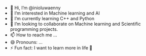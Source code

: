 - 👋 Hi, I’m @inioluwaenny
- 👀 I’m interested in Machine learning and AI
- 🌱 I’m currently learning C++ and Python 
- 💞️ I’m looking to collaborate on Machine learning and Scientific programming projects.
- 📫 How to reach me ...
- 😄 Pronouns: ...
- ⚡ Fun fact: I want to learn more in life 🥱

<!---
inioluwaenny/inioluwaenny is a ✨ special ✨ repository because its `README.md` (this file) appears on your GitHub profile.
You can click the Preview link to take a look at your changes.
--->

